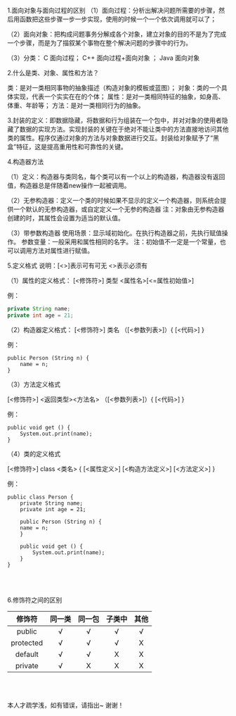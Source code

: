 1.面向对象与面向过程的区别
（1）面向过程：分析出解决问题所需要的步骤，然后用函数把这些步骤一步一步实现，使用的时候一个一个依次调用就可以了；

（2）面向对象：把构成问题事务分解成各个对象，建立对象的目的不是为了完成一个步骤，而是为了描叙某个事物在整个解决问题的步骤中的行为。

（3）分类： C   面向过程；  C++   面向过程+面向对象 ；   Java     面向对象

2.什么是类、对象、属性和方法？

类：是对一类相同事物的抽象描述（构造对象的模板或蓝图）；
对象：类的一个具体实现，代表一个实实在在的个体；
属性：是对一类相同特征的抽象，如身高、体重、年龄等；
方法：是对一类相同行为的抽象。

3.封装的定义：即数据隐藏，将数据和行为组装在一个包中，并对对象的使用者隐藏了数据的实现方法。实现封装的关键在于绝对不能让类中的方法直接地访问其他类的属性。程序仅通过对象的方法与对象数据进行交互。封装给对象赋予了“黑盒”特征，这是提高重用性和可靠性的关键。

4.构造器方法

（1）定义：构造器与类同名，每个类可以有一个以上的构造器，构造器没有返回值，构造器总是伴随着new操作一起被调用。

（2）无参构造器：定义一个类的时候如果不显示的定义一个构造器，则系统会提供一个默认的无参构造器，或自定定义一个无参的构造器
注：对象由无参构造器创建的时，其属性会设置为适当的默认值。

（3）带参数构造器
使用场景：显示域初始化。在执行构造器之前，先执行赋值操作。
参数变量：一般采用和属性相同的名字。
注：初始值不一定是一个常量，也可以调用方法对属性进行赋值。

5.定义格式
说明：[<>]表示可有可无     <>表示必须有 

（1）属性的定义格式：
[<修饰符>] 类型 <属性名>[<=属性初始值>]

例：

```java
private String name;
private int age = 21;
```

（2）构造器定义格式：
[<修饰符>] 类名 （[<参数列表>]）{
	[<代码>]
}

例：

```
public Person (String n) {
	name = n;
}
```

（3）方法定义格式

[<修饰符>] <返回类型><方法名> （[<参数列表>]）{
	[<代码>]
}

例：

```
public void get () {
	System.out.print(name);
}
```

（4）类的定义格式

[<修饰符>] class <类名> {
	[<属性定义>]
	[<构造方法定义>]
	[<方法定义>]
}

例：

```
public class Person {
	private String name;
    private int age = 21;

	public Person (String n) {
	name = n;
	}
	
	public void get () {
		System.out.print(name);
	}
}
```
</br>
</br>

6.修饰符之间的区别

| 修饰符  |  同一类   |  同一包  |	子类中  |  其他  |
| :-----:|:--------:| :-----: |:----:|:---:|
|public	    |√|√|√|√|
|protected	|√|√|√|X|
|default    |√|√|X|X |
|private	|√|X |X|X|

</br>
</br>

本人才疏学浅，如有错误，请指出~ 
谢谢！